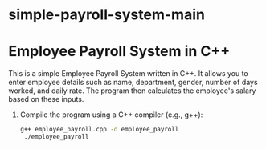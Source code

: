 # simple-payroll-system-main
# Employee Payroll System in C++

This is a simple Employee Payroll System written in C++. It allows you to enter employee details such as name, department, gender, number of days worked, and daily rate. The program then calculates the employee's salary based on these inputs.


1. Compile the program using a C++ compiler (e.g., g++):

   ```bash
   g++ employee_payroll.cpp -o employee_payroll
    ./employee_payroll
